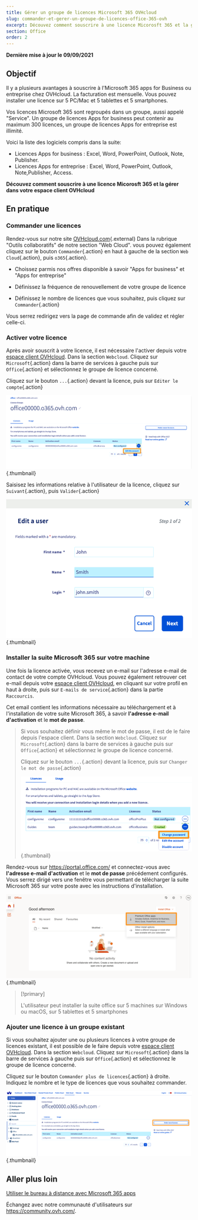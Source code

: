 ```yaml
---
title: Gérer un groupe de licences Microsoft 365 OVHcloud
slug: commander-et-gerer-un-groupe-de-licences-office-365-ovh
excerpt: Découvez comment souscrire à une licence Micorosft 365 et la gérer dans votre espace client OVHcloud.
section: Office
order: 2
---
```


**Dernière mise à jour le 09/09/2021**

## Objectif

Il y a plusieurs avantages à souscrire à l'Microsoft 365 apps for Business ou entreprise chez OVHcloud. La facturation est mensuelle. Vous pouvez installer une licence sur 5 PC/Mac et 5 tablettes et 5 smartphones.

Vos licences Microsoft 365 sont regroupés dans un groupe, aussi appelé "Service". Un groupe de licences Apps for business peut contenir au maximum 300 licences, un groupe de licences Apps for entreprise est illimité.

Voici la liste des logiciels compris dans la suite:

- Licences Apps for business : Excel, Word, PowerPoint, Outlook, Note, Publisher.
- Licences Apps for entreprise : Excel, Word, PowerPoint, Outlook, Note,Publisher, Access.

**Découvez comment souscrire à une licence Micorosft 365 et la gérer dans votre espace client OVHcloud**

## En pratique

### Commander une licences

Rendez-vous sur notre site [OVHcloud.com](https://www.ovh.com/fr/office-365-business){.external} Dans la rubrique "Outils collaboratifs" de notre section "Web Cloud". vous pouvez également cliquez sur le bouton `Commander`{.action} en haut à gauche de la section `Web Cloud`{.action}, puis `o365`{.action}.

- Choissez parmis nos offres disponible à savoir "Apps for business" et "Apps for entreprise"

- Définissez la fréquence de renouvellement de votre groupe de licence

- Définissez le nombre de licences que vous souhaitez, puis cliquez sur `Commander`{.action}

Vous serrez redirigez vers la page de commande afin de validez et régler celle-ci. 

### Activer votre licence 

Après avoir souscrit à votre licence, il est nécessaire l'activer depuis votre [espace client OVHcloud](https://www.ovh.com/auth/?action=gotomanager&from=https://www.ovh.com/fr/&ovhSubsidiary=fr). Dans la section `Webcloud`. Cliquez sur `Microsoft`{.action} dans la barre de services à gauche puis sur `Office`{.action} et sélectionnez le groupe de licence concerné. 

Cliquez sur le bouton `...`{.action} devant la licence, puis sur `Editer le compte`{.action}

![emails](images/Outlook-cps1-01.png){.thumbnail}

Saisisez les informations relative à l'utilisateur de la licence, cliquez sur `Suivant`{.action}, puis `Valider`{.action}

![emails](images/Outlook-cps1-02.png){.thumbnail}

### Installer la suite Microsoft 365 sur votre machine

Une fois la licence activée, vous recevez un e-mail sur l'adresse e-mail de contact de votre compte OVHcloud. Vous pouvez également retrouver cet e-mail depuis votre [espace client OVHcloud](https://www.ovh.com/auth/?action=gotomanager&from=https://www.ovh.com/fr/&ovhSubsidiary=fr), en cliquant sur votre profil en haut à droite, puis sur  `E-mails de service`{.action} dans la partie `Raccourcis`.

Cet email contient les informations nécessaire au téléchargement et à l'installation de votre suite Microsoft 365, à savoir **l'adresse e-mail d'activation** et le **mot de passe**. 


>
> Si vous souhaitez définir vous même le mot de passe, il est de le faire depuis l'espace client. Dans la section `Webcloud`. Cliquez sur `Microsoft`{.action} dans la barre de services à gauche puis sur `Office`{.action} et sélectionnez le groupe de licence concerné. 
>
> Cliquez sur le bouton `...`{.action} devant la licence, puis sur `Changer le mot de passe`{.action}
>
>![emails](images/Outlook-cps1-03.png){.thumbnail}
>

Rendez-vous sur <https://portal.office.com/> et connectez-vous avec **l'adresse e-mail d'activation** et le **mot de passe** précédement configurés. Vous serrez dirigé vers une fenêtre vous permettant de télécharger la suite Microsoft 365 sur votre poste avec les instructions d'installation.

![emails](images/Outlook-cps1-04.png){.thumbnail}

> [!primary]
>
> L'utilisateur peut installer la suite office sur 5 machines sur Windows ou macOS, sur 5 tablettes et 5 smartphones 
> 

### Ajouter une licence à un groupe existant

Si vous souhaitez ajouter une ou plusieurs licences à votre groupe de licences existant, il est possible de le faire depuis votre [espace client OVHcloud](https://www.ovh.com/auth/?action=gotomanager&from=https://www.ovh.com/fr/&ovhSubsidiary=fr). Dans la section `Webcloud`. Cliquez sur `Microsoft`{.action} dans la barre de services à gauche puis sur `Office`{.action} et sélectionnez le groupe de licence concerné.

Cliquez sur le bouton `Commander plus de licences`{.action} à droite. Indiquez le nombre et le type de licences que vous souhaitez commander.

![emails](images/Outlook-cps1-05.png){.thumbnail}

## Aller plus loin

[Utiliser le bureau à distance avec Microsoft 365 apps](https://docs.ovh.com/fr/microsoft-collaborative-solutions/office365-proplus-bureau-a-distance/)
 
Échangez avec notre communauté d'utilisateurs sur <https://community.ovh.com/>.
